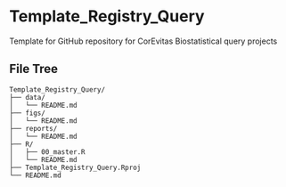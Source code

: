 # Template_Registry_Query
Template for GitHub repository for CorEvitas Biostatistical query projects

## File Tree  

```
Template_Registry_Query/
├── data/
│   └── README.md
├── figs/
│   └── README.md
├── reports/
│   └── README.md
├── R/
│   ├── 00_master.R
│   └── README.md
├── Template_Registry_Query.Rproj
└── README.md
```
